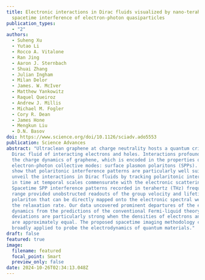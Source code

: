 ```yaml
---
title: Electronic interactions in Dirac fluids visualized by nano-terahertz
  spacetime interference of electron-photon quasiparticles
publication_types:
  - "2"
authors:
  - Suheng Xu
  - Yutao Li
  - Rocco A. Vitalone
  - Ran Jing
  - Aaron J. Sternbach
  - Shuai Zhang
  - Julian Ingham
  - Milan Delor
  - James. W. McIver
  - Matthew Yankowitz
  - Raquel Queiroz
  - Andrew J. Millis
  - Michael M. Fogler
  - Cory R. Dean
  - James Hone
  - Mengkun Liu
  - D.N. Basov
doi: https://www.science.org/doi/10.1126/sciadv.ado5553
publication: Science Advances
abstract: "Ultraclean graphene at charge neutrality hosts a quantum critical
  Dirac fluid of interacting electrons and holes. Interactions profoundly affect
  the charge dynamics of graphene, which is encoded in the properties of its
  electron-photon collective modes: surface plasmon polaritons (SPPs). Here, we
  show that polaritonic interference patterns are particularly well suited to
  unveil the interactions in Dirac fluids by tracking polaritonic interference
  in time at temporal scales commensurate with the electronic scattering.
  Spacetime SPP interference patterns recorded in terahertz (THz) frequency
  range provided unobstructed readouts of the group velocity and lifetime of
  polariton that can be directly mapped onto the electronic spectral weight and
  the relaxation rate. Our data uncovered prominent departures of the electron
  dynamics from the predictions of the conventional Fermi-liquid theory. The
  deviations are particularly strong when the densities of electrons and holes
  are approximately equal. The proposed spacetime imaging methodology can be
  broadly applied to probe the electrodynamics of quantum materials."
draft: false
featured: true
image:
  filename: featured
  focal_point: Smart
  preview_only: false
date: 2024-10-26T02:34:13.048Z
---
```

